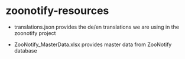 # zoonotify-resources

- translations.json provides the de/en translations we are using in the zoonotify project

- ZooNotify_MasterData.xlsx provides master data from ZooNotify database
